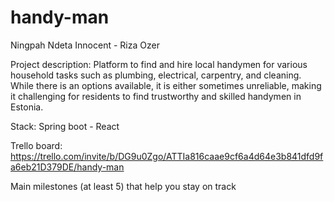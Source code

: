 # handy-man
Ningpah Ndeta Innocent - Riza Ozer

Project description:
Platform to find and hire local handymen for various household tasks such as plumbing, electrical, carpentry, and cleaning.
While there is an options available, it is either sometimes unreliable, making it challenging for residents to find trustworthy and skilled handymen in Estonia.

Stack:
Spring boot - React

Trello board:
https://trello.com/invite/b/DG9u0Zgo/ATTIa816caae9cf6a4d64e3b841dfd9fa6eb21D379DE/handy-man


Main milestones (at least 5) that help you stay on track
